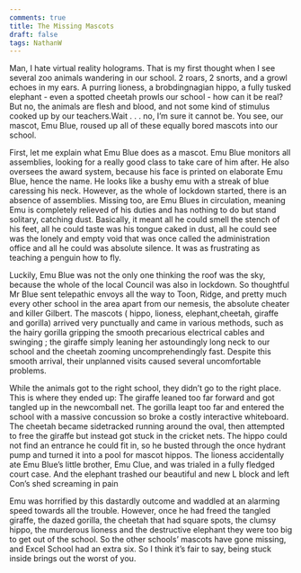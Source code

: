 ```yaml
---
comments: true
title: The Missing Mascots
draft: false
tags: NathanW
---
```


Man, I hate virtual reality holograms. That is my first thought when I see several zoo animals wandering in our school. 2 roars,  2 snorts, and a growl echoes in my ears. A purring lioness, a brobdingnagian hippo, a fully tusked elephant - even a spotted cheetah prowls our school - how can it be real? But no, the animals are flesh and blood, and not some kind of stimulus cooked up by our teachers.Wait . . . no, I’m sure it cannot be. You see, our mascot, Emu Blue, roused up all of these equally bored mascots into our school.

First, let me explain what Emu Blue does as a mascot. Emu Blue monitors all assemblies, looking for a really good class to take care of him after. He also oversees the award system, because his face is printed on elaborate Emu Blue, hence the name. He looks like a bushy emu with a streak of blue caressing his neck. However, as the whole of lockdown started, there is an absence of assemblies. Missing too, are Emu Blues in circulation, meaning Emu is completely relieved of his duties and has nothing to do but stand solitary, catching dust. Basically, it meant all he could smell the stench of his feet, all he could taste was his tongue caked in dust, all he could see was the lonely and empty void that was once called the administration office and all he could was absolute silence. It was as frustrating as teaching a penguin how to fly.

Luckily, Emu Blue was not the only one thinking the roof was the sky, because the whole of the local Council was also in lockdown. So thoughtful Mr Blue sent telepathic envoys all the way to Toon, Ridge, and pretty much every other school in the area apart from our nemesis, the absolute cheater and killer Gilbert. The mascots ( hippo, lioness, elephant,cheetah, giraffe and gorilla) arrived very punctually and came in various methods, such as the hairy gorilla gripping the  smooth precarious electrical cables and swinging ; the giraffe simply leaning her astoundingly long neck to our school and the cheetah zooming uncomprehendingly fast. Despite this smooth arrival, their unplanned visits caused several uncomfortable problems.

While the animals got to the right school, they didn’t go to the right place. This is where they ended up:
The giraffe leaned too far forward and got tangled up in the newcomball net.
The gorilla leapt too far and entered the school with a massive concussion so broke a costly interactive whiteboard.
The cheetah became sidetracked running around the oval, then attempted to free the giraffe but instead got stuck in the cricket nets.
The hippo could not find an entrance he could fit in, so he busted through the once hydrant pump and turned it into a pool for mascot hippos.
The lioness accidentally ate Emu Blue’s little brother, Emu Clue, and was trialed in a fully fledged court case.
And the elephant trashed our beautiful and new L block and left Con’s shed screaming in pain


Emu was horrified by this dastardly outcome and waddled at an alarming speed towards all the trouble. However, once he had freed the tangled giraffe, the dazed gorilla, the cheetah that had square spots, the clumsy hippo, the murderous lioness and the destructive elephant they were too big to get out of the school. So the other schools’ mascots have gone missing, and Excel School had an extra six. So I think it’s fair to say, being stuck inside brings out the worst of you.

